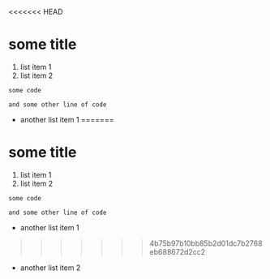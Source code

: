 <<<<<<< HEAD
# some title

1. list item 1
2. list item 2

```
some code

and some other line of code
```

* another list item 1
=======
# some title

1. list item 1
2. list item 2

```
some code

and some other line of code
```

* another list item 1
>>>>>>> 4b75b97b10bb85b2d01dc7b2768eb688672d2cc2
* another list item 2